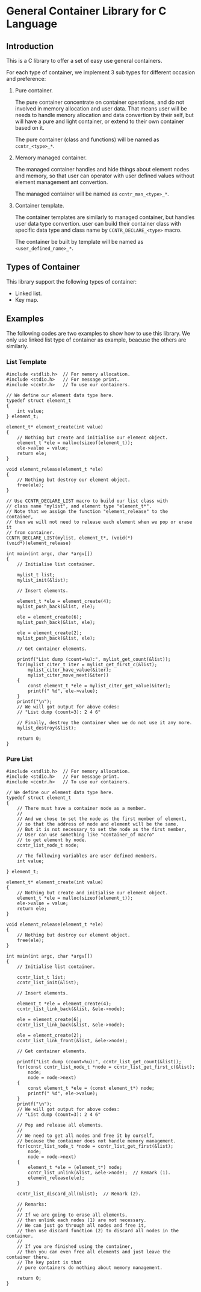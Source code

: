 General Container Library for C Language
========================================

Introduction
------------

This is a C library to offer a set of easy use general containers.

For each type of container,
we implement 3 sub types for different occasion and preference:

1. Pure container.

    The pure container concentrate on container operations,
    and do not involved in memory allocation and user data.
    That means user will be needs to handle menory allocation
    and data convertion by their self,
    but will have a pure and light container,
    or extend to their own container based on it.

    The pure container (class and functions)
    will be named as `ccntr_<type>_*`.

2. Memory managed container.

    The managed container handles and hide things about element nodes and memory,
    so that user can operator with user defined values
    without element management ant convertion.

    The managed container will be named as `ccntr_man_<type>_*`.

3. Container template.

    The container templates are similarly to managed container,
    but handles user data type convertion.
    user can build their container class with specific data type and class name
    by `CCNTR_DECLARE_<type>` macro.

    The container be built by template will be named as `<user_defined_name>_*`.

Types of Container
------------------

This library support the following types of container:

* Linked list.
* Key map.

Examples
--------

The following codes are two examples to show how to use this library.
We only use linked list type of container as example,
beacuse the others are similarly.

### List Template

    #include <stdlib.h>  // For memory allocation.
    #include <stdio.h>   // For message print.
    #include <ccntr.h>   // To use our containers.

    // We define our element data type here.
    typedef struct element_t
    {
        int value;
    } element_t;

    element_t* element_create(int value)
    {
        // Nothing but create and initialise our element object.
        element_t *ele = malloc(sizeof(element_t));
        ele->value = value;
        return ele;
    }

    void element_release(element_t *ele)
    {
        // Nothing but destroy our element object.
        free(ele);
    }

    // Use CCNTR_DECLARE_LIST macro to build our list class with
    // class name "mylist", and element type "element_t*".
    // Note that we assign the function "element_release" to the container,
    // then we will not need to release each element when we pop or erase it
    // from container.
    CCNTR_DECLARE_LIST(mylist, element_t*, (void(*)(void*))element_release)

    int main(int argc, char *argv[])
    {
        // Initialise list container.

        mylist_t list;
        mylist_init(&list);

        // Insert elements.

        element_t *ele = element_create(4);
        mylist_push_back(&list, ele);

        ele = element_create(6);
        mylist_push_back(&list, ele);

        ele = element_create(2);
        mylist_push_back(&list, ele);

        // Get container elements.

        printf("List dump (count=%u):", mylist_get_count(&list));
        for(mylist_citer_t iter = mylist_get_first_c(&list);
            mylist_citer_have_value(&iter);
            mylist_citer_move_next(&iter))
        {
            const element_t *ele = mylist_citer_get_value(&iter);
            printf(" %d", ele->value);
        }
        printf("\n");
        // We will got output for above codes:
        // "List dump (count=3): 2 4 6"

        // Finally, destroy the container when we do not use it any more.
        mylist_destroy(&list);

        return 0;
    }

### Pure List

    #include <stdlib.h>  // For memory allocation.
    #include <stdio.h>   // For message print.
    #include <ccntr.h>   // To use our containers.

    // We define our element data type here.
    typedef struct element_t
    {
        // There must have a container node as a member.
        //
        // And we chose to set the node as the first member of element,
        // so that the address of node and element will be the same.
        // But it is not necessary to set the node as the first member,
        // User can use something like "container_of macro"
        // to get element by node.
        ccntr_list_node_t node;

        // The following variables are user defined members.
        int value;

    } element_t;

    element_t* element_create(int value)
    {
        // Nothing but create and initialise our element object.
        element_t *ele = malloc(sizeof(element_t));
        ele->value = value;
        return ele;
    }

    void element_release(element_t *ele)
    {
        // Nothing but destroy our element object.
        free(ele);
    }

    int main(int argc, char *argv[])
    {
        // Initialise list container.

        ccntr_list_t list;
        ccntr_list_init(&list);

        // Insert elements.

        element_t *ele = element_create(4);
        ccntr_list_link_back(&list, &ele->node);

        ele = element_create(6);
        ccntr_list_link_back(&list, &ele->node);

        ele = element_create(2);
        ccntr_list_link_front(&list, &ele->node);

        // Get container elements.

        printf("List dump (count=%u):", ccntr_list_get_count(&list));
        for(const ccntr_list_node_t *node = ccntr_list_get_first_c(&list);
            node;
            node = node->next)
        {
            const element_t *ele = (const element_t*) node;
            printf(" %d", ele->value);
        }
        printf("\n");
        // We will got output for above codes:
        // "List dump (count=3): 2 4 6"

        // Pop and release all elements.
        //
        // We need to get all nodes and free it by ourself,
        // because the container does not handle memory management.
        for(ccntr_list_node_t *node = ccntr_list_get_first(&list);
            node;
            node = node->next)
        {
            element_t *ele = (element_t*) node;
            ccntr_list_unlink(&list, &ele->node);  // Remark (1).
            element_release(ele);
        }

        ccntr_list_discard_all(&list);  // Remark (2).

        // Remarks:
        //
        // If we are going to erase all elements,
        // then unlink each nodes (1) are not necessary.
        // We can just go through all nodes and free it,
        // then use discard function (2) to discard all nodes in the container.
        //
        // If you are finished using the container,
        // then you can even free all elements and just leave the container there.
        // The key point is that
        // pure containers do nothing about memory management.

        return 0;
    }
